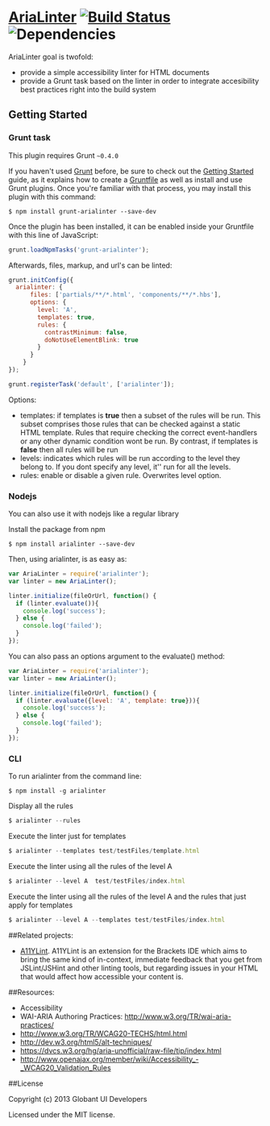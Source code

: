 [AriaLinter](http://arialinter.aws.af.cm/) [![Build Status](https://api.travis-ci.org/globant-ui/arialinter.png?branch=master)](http://travis-ci.org/globant-ui/arialinter) ![Dependencies](https://david-dm.org/globant-ui/arialinter.png)
============
AriaLinter goal is twofold:
* provide a simple accessibility linter for HTML documents
* provide a Grunt task based on the linter in order to integrate accesibility best practices
right into the build system


## Getting Started

### Grunt task

This plugin requires Grunt `~0.4.0`

If you haven't used [Grunt](http://gruntjs.com/) before, be sure to check out the [Getting Started](http://gruntjs.com/getting-started) guide, as it explains how to create a [Gruntfile](http://gruntjs.com/sample-gruntfile) as well as install and use Grunt plugins. Once you're familiar with that process, you may install this plugin with this command:

```shell
$ npm install grunt-arialinter --save-dev
```

Once the plugin has been installed, it can be enabled inside your Gruntfile with this line of JavaScript:

```js
grunt.loadNpmTasks('grunt-arialinter');
```

Afterwards, files, markup, and url's can be linted:

```js
grunt.initConfig({
  arialinter: {
      files: ['partials/**/*.html', 'components/**/*.hbs'],
      options: {
        level: 'A',
        templates: true,
        rules: {
          contrastMinimum: false,
          doNotUseElementBlink: true
        }
      }
    }
});

grunt.registerTask('default', ['arialinter']);
```

Options:
* templates: if templates is **true** then a subset of the rules will be run. This subset comprises those rules
that can be checked against a static HTML template. Rules that require checking the correct event-handlers or any other
dynamic condition wont be run. By contrast, if templates is **false** then all rules will be run
* levels: indicates which rules will be run according to the level they belong to. If you dont specify any level, it'' run for all the levels.
* rules: enable or disable a given rule. Overwrites level option.

### Nodejs

You can also use it with nodejs like a regular library

Install the package from npm

```shell
$ npm install arialinter --save-dev
```

Then, using arialinter, is as easy as:

```javascript
var AriaLinter = require('arialinter');
var linter = new AriaLinter();

linter.initialize(fileOrUrl, function() {
  if (linter.evaluate()){
    console.log('success');
  } else {
    console.log('failed');
  }
});
```

You can also pass an options argument to the evaluate() method:

```javascript
var AriaLinter = require('arialinter');
var linter = new AriaLinter();

linter.initialize(fileOrUrl, function() {
  if (linter.evaluate({level: 'A', template: true})){
    console.log('success');
  } else {
    console.log('failed');
  }
});
```

### CLI

To run arialinter from the command line:

```shell
$ npm install -g arialinter
```

Display all the rules

```javascript
$ arialinter --rules
```

Execute the linter just for templates

```javascript
$ arialinter --templates test/testFiles/template.html
```

Execute the linter using all the rules of the level A

```javascript
$ arialinter --level A  test/testFiles/index.html
```

Execute the linter using all the rules of the level A and the rules that just apply for templates

```javascript
$ arialinter --level A --templates test/testFiles/index.html
```

##Related projects:
* [A11YLint](https://github.com/DuaneOBrien/A11YLint-Brackets). A11YLint is an extension for the Brackets IDE which 
aims to bring the same kind of in-context, immediate feedback that you get from JSLint/JSHint and other linting tools, 
but regarding issues in your HTML that would affect how accessible your content is. 

##Resources:
* Accessibility
 * WAI-ARIA Authoring Practices: http://www.w3.org/TR/wai-aria-practices/
 * http://www.w3.org/TR/WCAG20-TECHS/html.html
 * http://dev.w3.org/html5/alt-techniques/
 * https://dvcs.w3.org/hg/aria-unofficial/raw-file/tip/index.html
 * http://www.openajax.org/member/wiki/Accessibility_-_WCAG20_Validation_Rules

##License

Copyright (c) 2013 Globant UI Developers

Licensed under the MIT license.
